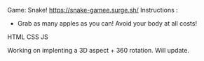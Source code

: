 Game: Snake! 
https://snake-gamee.surge.sh/
Instructions : 
- Grab as many apples as you can! Avoid your body at all costs!

HTML CSS JS 


Working on implenting a 3D aspect + 360 rotation. Will update.  
